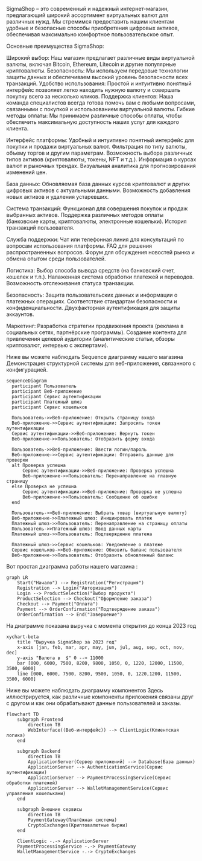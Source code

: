 SigmaShop – это современный и надежный интернет-магазин, предлагающий широкий ассортимент виртуальных валют для различных нужд. Мы стремимся предоставить нашим клиентам удобные и безопасные способы приобретения цифровых активов, обеспечивая максимально комфортное пользовательское опыт.

Основные преимущества SigmaShop:

Широкий выбор: Наш магазин предлагает различные виды виртуальной валюты, включая Bitcoin, Ethereum, Litecoin и другие популярные криптовалюты.
Безопасность: Мы используем передовые технологии защиты данных и обеспечиваем высокий уровень безопасности всех транзакций.
Удобство использования: Простой и интуитивно понятный интерфейс позволяет легко находить нужную валюту и совершать покупку всего за несколько кликов.
Поддержка клиентов: Наша команда специалистов всегда готова помочь вам с любыми вопросами, связанными с покупкой и использованием виртуальной валюты.
Гибкие методы оплаты: Мы принимаем различные способы оплаты, чтобы обеспечить максимальную доступность наших услуг для каждого клиента.

Интерфейс платформы:
Удобный и интуитивно понятный интерфейс для покупки и продажи виртуальных валют.
Фильтрация по типу валюты, объему торгов и другим параметрам.
Возможность выбора различных типов активов (криптовалюты, токены, NFT и т.д.).
Информация о курсах валют и рыночных трендах.
Визуальная аналитика для прогнозирования изменений цен.

База данных:
Обновляемая база данных курсов криптовалют и других цифровых активов с актуальными данными.
Возможность добавления новых активов и удаления устаревших.

Система транзакций:
Функционал для совершения покупок и продаж выбранных активов.
Поддержка различных методов оплаты (банковские карты, криптовалюты, электронные кошельки).
История транзакций пользователя.

Служба поддержки:
Чат или телефонная линия для консультаций по вопросам использования платформы.
FAQ для решения распространенных вопросов.
Форум для обсуждения новостей рынка и обмена опытом среди пользователей.

Логистика:
Выбор способа вывода средств (на банковский счет, кошелек и т.п.).
Налаженная система обработки платежей и переводов.
Возможность отслеживания статуса транзакции.

Безопасность:
Защита пользовательских данных и информации о платежных операциях.
Соответствие стандартам безопасности и конфиденциальности.
Двухфакторная аутентификация для защиты аккаунтов.

Маркетинг:
Разработка стратегии продвижения проекта (реклама в социальных сетях, партнёрские программы).
Создание контента для привлечения целевой аудитории (аналитические статьи, обзоры криптовалют, интервью с экспертами).

Ниже вы можете наблюдать Sequence диаграмму  нашего магазина 
Демонстрация структурной системы для веб-приложения, связанного с конфигурацией.
```mermaid
sequenceDiagram
  participant Пользователь
  participant Веб-приложение
  participant Сервис аутентификации
  participant Платежный шлюз
  participant Сервис кошельков

  Пользователь->>Веб-приложение: Открыть страницу входа
  Веб-приложение->>Сервис аутентификации: Запросить токен аутентификации
  Сервис аутентификации->>Веб-приложение: Вернуть токен
  Веб-приложение->>Пользователь: Отобразить форму входа

  Пользователь->>Веб-приложение: Ввести логин/пароль
  Веб-приложение->>Сервис аутентификации: Отправить данные для проверки
  alt Проверка успешна
      Сервис аутентификации->>Веб-приложение: Проверка успешна
      Веб-приложение->>Пользователь: Перенаправление на главную страницу
  else Проверка не успешна
      Сервис аутентификации->>Веб-приложение: Проверка не успешна
      Веб-приложение->>Пользователь: Сообщение об ошибке
  end

  Пользователь->>Веб-приложение: Выбрать товар (виртуальную валюту)
  Веб-приложение->>Платежный шлюз: Инициировать платеж
  Платежный шлюз->>Пользователь: Перенаправление на страницу оплаты
  Пользователь->>Платежный шлюз: Ввод данных карты
  Платежный шлюз->>Пользователь: Подтверждение платежа

  Платежный шлюз->>Сервис кошельков: Уведомление о платеже
  Сервис кошельков->>Веб-приложение: Обновить баланс пользователя
  Веб-приложение->>Пользователь: Отобразить обновленный баланс
   ```
Вот простая диаграмма работы нашего магазина :
```mermaid
graph LR
    Start("Начало") --> Registration("Регистрация")
    Registration --> Login("Авторизация")
    Login --> ProductSelection("Выбор продукта")
    ProductSelection --> Checkout("Оформление заказа")
    Checkout --> Payment("Оплата")
    Payment --> OrderConfirmation("Подтверждение заказа")
    OrderConfirmation --> End("Завершение")
```

На диаграмме показана выручка с момента открытия до конца 2023 год

```mermaid
xychart-beta
    title "Выручка SigmaShop за 2023 год"
    x-axis [jan, feb, mar, apr, may, jun, jul, aug, sep, oct, nov, dec]
    y-axis "Валюта в  $" 0 --> 11000
    bar [000, 6000, 7500, 8200, 9800, 1050, 0, 1220, 12000, 11500, 3500, 6000]
    line [000, 6000, 7500, 8200, 9500, 1050, 0, 1220,1200, 11500, 3500, 6000]
```


Ниже вы можете наблюдать диаграмму компонентов 
Здесь иллюстрируется, как различные компоненты приложения связаны друг с другом и как они обрабатывают данные пользователей и заказы.
```mermaid
flowchart TD
    subgraph Frontend
        direction TB
        WebInterface((Веб-интерфейс)) --> ClientLogic(Клиентская логика)
    end

    subgraph Backend
        direction TB
        ApplicationServer(Сервер приложений) --> Database(База данных)
        ApplicationServer --> AuthenticationService(Сервис аутентификации)
        ApplicationServer --> PaymentProcessingService(Сервис обработки платежей)
        ApplicationServer --> WalletManagementService(Сервис управления кошельками)
    end

    subgraph Внешние сервисы
        direction TB
        PaymentGateway(Платёжная система)
        CryptoExchanges(Криптовалютные биржи)
    end

    ClientLogic -.-> ApplicationServer
    PaymentProcessingService -.-> PaymentGateway
    WalletManagementService -.-> CryptoExchanges
```
